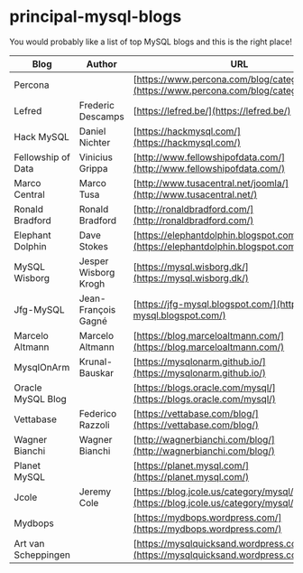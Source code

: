 # principal-mysql-blogs
You would probably like a list of top MySQL blogs and this is the right place!

| Blog                | Author               | URL                                                                                          | Linkedin                                                               |
| ------------------- | ---------------------| -------------------------------------------------------------------------------------------- |------------------------------------------------------------------------|
| Percona             |                      |[https://www.percona.com/blog/category/mysql/](https://www.percona.com/blog/category/mysql/)  |[@percona](https://www.linkedin.com/company/percona/)                   |                                                     |
| Lefred              | Frederic Descamps    |[https://lefred.be/](https://lefred.be/)                                                      |[@freddescamps](https://www.linkedin.com/in/freddescamps/)              |
| Hack MySQL          | Daniel Nichter       |[https://hackmysql.com/](https://hackmysql.com/)                                              |                                                                        |
| Fellowship of Data  | Vinicius Grippa      |[http://www.fellowshipofdata.com/](http://www.fellowshipofdata.com/)                          |[@vinicius-grippa](https://www.linkedin.com/in/vinicius-grippa/)        |
| Marco Central       | Marco Tusa           |[http://www.tusacentral.net/joomla/](http://www.tusacentral.net/)                             |[@marcotusa](https://www.linkedin.com/in/marcotusa/)                    |
| Ronald Bradford     | Ronald Bradford      |[http://ronaldbradford.com/](http://ronaldbradford.com/)                                      |[@ronaldbradford](https://www.linkedin.com/in/ronaldbradford/)          |
| Elephant Dolphin    | Dave Stokes          |[https://elephantdolphin.blogspot.com/](https://elephantdolphin.blogspot.com/)                |[@davidmstokes](https://www.linkedin.com/in/davidmstokes/)              |
| MySQL Wisborg       | Jesper Wisborg Krogh |[https://mysql.wisborg.dk/](https://mysql.wisborg.dk/)                                        |[@jesperwisborgkrogh](https://www.linkedin.com/in/jesperwisborgkrogh/)  |
| Jfg-MySQL           | Jean-François Gagné  |[https://jfg-mysql.blogspot.com/](https://jfg-mysql.blogspot.com/)                            |[@jfg956](https://www.linkedin.com/in/jfg956/)                          |
| Marcelo Altmann     | Marcelo Altmann      |[https://blog.marceloaltmann.com/](https://blog.marceloaltmann.com/)                          |[@marceloaltmann](https://www.linkedin.com/in/marceloaltmann/)          |
| MysqlOnArm          | Krunal-Bauskar       |[https://mysqlonarm.github.io/](https://mysqlonarm.github.io/)                                |[@krunal-bauskar](https://www.linkedin.com/in/krunal-bauskar-b7a0b66/)  |
| Oracle MySQL Blog   |                      |[https://blogs.oracle.com/mysql/](https://blogs.oracle.com/mysql/)                            |                                                                        |
| Vettabase           | Federico Razzoli     |[https://vettabase.com/blog/](https://vettabase.com/blog/)                                    |[@federicorazzoli](https://www.linkedin.com/in/federicorazzoli/)        |
| Wagner Bianchi      | Wagner Bianchi       |[http://wagnerbianchi.com/blog/](http://wagnerbianchi.com/blog/)                              |[@wagnerbianchi](https://www.linkedin.com/in/wagnerbianchi/)            |
| Planet MySQL        |                      |[https://planet.mysql.com/](https://planet.mysql.com/)                                        |                                                                        |
| Jcole               | Jeremy Cole          |[https://blog.jcole.us/category/mysql/](https://blog.jcole.us/category/mysql/)                |[@jeremycole](https://www.linkedin.com/in/jeremycole/)                  |
| Mydbops             |                      |[https://mydbops.wordpress.com/](https://mydbops.wordpress.com/)                              |[@MydbopsOfficial](https://www.linkedin.com/company/mydbops/)           |
| Art van Scheppingen             |                      |[https://mysqlquicksand.wordpress.com/](https://mysqlquicksand.wordpress.com/)                              |[@artvanscheppingen](https://www.linkedin.com/in/artvanscheppingen/)           |
